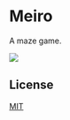 # Meiro

A maze game.

![](https://user-images.githubusercontent.com/33803413/99999493-87306a80-2dc0-11eb-8ced-28e6a6b40dda.png)

## License

[MIT](https://github.com/wadiim/meiro/blob/master/LICENSE)
